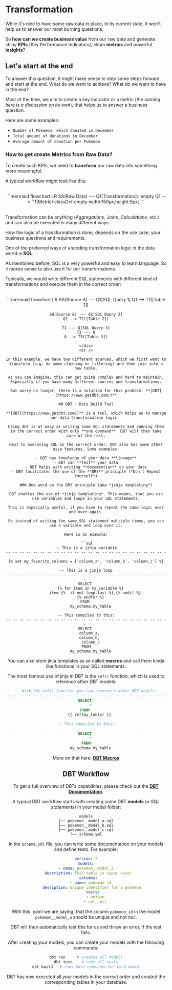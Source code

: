 # Transformation

While it's nice to have some raw data in place, in its current state, it won't help us to answer our most burning questions.

So **how can we create business value** from our raw data and generate shiny **KPIs** (Key Performance Indicators), clean **metrics** and powerful **insights**?


## Let's start at the end

To answer this question, it might make sense to step some steps forward and start at the end. What do we want to achieve? What do we want to have in the end?

Most of the time, we aim to create a key indicator or a metric (*the naming here is a discussion on its own*), that helps us to answer a business question. 

Here are some examples:

- `Number of Pokemon, which donated in December`
- `Total amount of donations in December`
- `Average amount of donation per Pokemon`

### How to get create Metrics from Raw Data?

To create such KPIs, we need to **transform** our raw data into something more meaningful.

A typical workflow might look like this:

<br />
<div style="text-align: center;">
```mermaid
flowchart LR
    SA(Raw Data) --- Q1[Transformation]:::empty
    Q1 --> T1(Metric)
    classDef empty width:150px,height:0px;
```
</div>
<br />

Transformation can be anything (*Aggregations, Joins, Calculations, etc.*) and can also be executed in many different ways. 

How the logic of a transformation is done, depends on the use case, your business questions and requirements.

One of the preferred ways of encoding transformation logic in the data world is **SQL**. 

As mentioned before, SQL is a very powerful and easy to learn language. So it makes sense to also use it for our transformations.

Typically, we would write different SQL statements with different kind of transformations and execute them in the correct order:

<br />
<div style="text-align: center;">
```mermaid
flowchart LR
    SA(Source A) --- Q1[SQL Query 1]
    Q1 --> T1([Table 1])

    SB(Source B) --- Q2[SQL Query 2]
    Q2 --> T2([Table 2])

    T1 --- Q[SQL Query 3]
    T2 --- Q
    Q --> T3([Table 3])
```
</div>
<br />

In this example, we have two different sources, which we first want to transform (e.g. do some cleaning or filtering) and then join into a new table.

As you can imagine, this can get quite complex and hard to maintain. Especially if you have many different sources and transformations.

But worry no longer, there is a solution for this problem: **[DBT](https://www.getdbt.com/)**

## DBT - Data Build Tool

**[DBT](https://www.getdbt.com/)** is a tool, which helps us to manage our data transformation logic. 

Using dbt is at easy as writing some SQL statements and running them in the correct order with only **one command**. DBT will then take care of the rest.

Next to executing SQL in the correct order, DBT also has some other nice features. Some examples:

- DBT has knowledge of your data **lineage**
- DBT can **test** your data
- DBT helps with writing **documention** on your data
- DBT facilitates the use of the **DRY** principle (*Don't Repeat Yourself*)

### One word on the DRY principle (aka *jinja templating*)

DBT enables the use of *jinja templating*. This means, that you can use variables and loops in your SQL statements.

This is especially useful, if you have to repeat the same logic over and over again.

So instead of writing the same SQL statement multiple times, you can use a variable and loop over it.

Here is an example:

```sql
-- This is a jinja variable
-- -- -- -- -- -- -- -- -- -- -- -- -- -- -- -- -- -- -- -- -- -- -- -- 
{% set my_favorite_columns = ['column_a', 'column_b', 'column_c'] %}

-- This is a jinja loop
-- -- -- -- -- -- -- -- -- -- -- -- -- -- -- -- -- -- -- -- -- -- -- -- 
SELECT 
    {% for item in my_variable %}
        item {%- if not loop.last %},{% endif %}
    {% endfor %}
FROM 
    my_schema.my_table

-- This compiles to this:
-- -- -- -- -- -- -- -- -- -- -- -- -- -- -- -- -- -- -- -- -- -- -- -- 
SELECT 
    column_a, 
    column_b, 
    column_c
FROM
    my_schema.my_table
```

You can also store jinja templates as so called **macros** and call them kinda like functions in your SQL statements. 

The most famous use of jinja in DBT is the `ref()` function, which is used to reference other DBT models:

```sql
-- With the ref() function you can reference other DBT models:
-- -- -- -- -- -- -- -- -- -- -- -- -- -- -- -- -- -- -- -- -- -- -- -- 
SELECT 
    *
FROM 
    {{ ref(my_table) }} 

-- This compiles to this:
-- -- -- -- -- -- -- -- -- -- -- -- -- -- -- -- -- -- -- -- -- -- -- -- 
SELECT 
    *
FROM
    my_schema.my_table
```

More on that here: **[DBT Macros](https://docs.getdbt.com/docs/build/jinja-macros)**


## DBT Workflow

To get a full overview of DBTs capabilities, please check out the **[DBT Documentation](https://docs.getdbt.com/docs/introduction)**.

A typical DBT workflow starts with creating some DBT **models** (*= SQL statements*) in your model folder:

``` 
models
├── pokemon__model_a.sql
├── pokemon__model_b.sql
├── pokemon__model_c.sql
└── schema.yml
```

In the `schema.yml` file, you can write some documentation on your models and define tests. For example:

```yaml
version: 2
models:
- name: pokemon__model_a
  description: This table is super nice!
  columns:
    - name: pokemon_id
      desription: Unique identifier for a pokemon.
      tests:
        - unique
        - not_null
```

With this .yaml we are saying, that the column `pokemon_id` in the model `pokemon__model_a` should be unique and not null. 

DBT will then automatically test this for us and throw an error, if the test fails.

After creating your models, you can create your models with the following commands:

```bash
dbt run     # creates all models
dbt test    # runs all tests
dbt build   # runs both commands for each model
```

DBT has now executed all your models in the correct order and created the corresponding tables in your database.